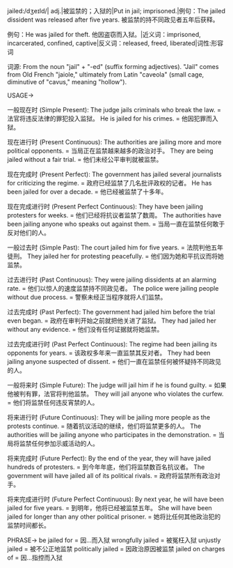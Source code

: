 jailed:/dʒeɪld/| adj.|被监禁的；入狱的|Put in jail; imprisoned.|例句：The jailed dissident was released after five years.  被监禁的持不同政见者五年后获释。

例句：He was jailed for theft. 他因盗窃而入狱。|近义词：imprisoned, incarcerated, confined, captive|反义词：released, freed, liberated|词性:形容词

词源: From the noun "jail" + "-ed" (suffix forming adjectives). "Jail" comes from Old French "jaiole," ultimately from Latin "caveola" (small cage, diminutive of "cavus," meaning "hollow").


USAGE->

一般现在时 (Simple Present):
The judge jails criminals who break the law. = 法官将违反法律的罪犯投入监狱。
He is jailed for his crimes. = 他因犯罪而入狱。

现在进行时 (Present Continuous):
The authorities are jailing more and more political opponents. = 当局正在监禁越来越多的政治对手。
They are being jailed without a fair trial. = 他们未经公平审判就被监禁。

现在完成时 (Present Perfect):
The government has jailed several journalists for criticizing the regime. = 政府已经监禁了几名批评政权的记者。
He has been jailed for over a decade. = 他已经被监禁了十多年。

现在完成进行时 (Present Perfect Continuous):
They have been jailing protesters for weeks. = 他们已经将抗议者监禁了数周。
The authorities have been jailing anyone who speaks out against them. = 当局一直在监禁任何敢于反对他们的人。

一般过去时 (Simple Past):
The court jailed him for five years. = 法院判他五年徒刑。
They jailed her for protesting peacefully. = 他们因为她和平抗议而将她监禁。

过去进行时 (Past Continuous):
They were jailing dissidents at an alarming rate. = 他们以惊人的速度监禁持不同政见者。
The police were jailing people without due process. = 警察未经正当程序就将人们监禁。


过去完成时 (Past Perfect):
The government had jailed him before the trial even began. = 政府在审判开始之前就把他关进了监狱。
They had jailed her without any evidence. = 他们没有任何证据就将她监禁。

过去完成进行时 (Past Perfect Continuous):
The regime had been jailing its opponents for years. = 该政权多年来一直监禁其反对者。
They had been jailing anyone suspected of dissent. = 他们一直在监禁任何被怀疑持不同政见的人。

一般将来时 (Simple Future):
The judge will jail him if he is found guilty. = 如果他被判有罪，法官将判他监禁。
They will jail anyone who violates the curfew. = 他们将监禁任何违反宵禁的人。

将来进行时 (Future Continuous):
They will be jailing more people as the protests continue. = 随着抗议活动的继续，他们将监禁更多的人。
The authorities will be jailing anyone who participates in the demonstration. = 当局将监禁任何参加示威活动的人。

将来完成时 (Future Perfect):
By the end of the year, they will have jailed hundreds of protesters. = 到今年年底，他们将监禁数百名抗议者。
The government will have jailed all of its political rivals. = 政府将监禁所有政治对手。

将来完成进行时 (Future Perfect Continuous):
By next year, he will have been jailed for five years. = 到明年，他将已经被监禁五年。
She will have been jailed for longer than any other political prisoner. = 她将比任何其他政治犯的监禁时间都长。



PHRASE->
be jailed for = 因...而入狱
wrongfully jailed =  被冤枉入狱
unjustly jailed = 被不公正地监禁
politically jailed =  因政治原因被监禁
jailed on charges of =  因...指控而入狱
